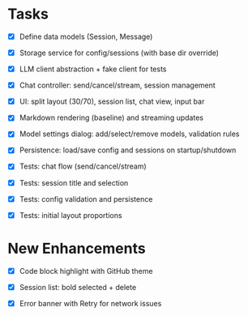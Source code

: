 ﻿# Tasks

- [x] Define data models (Session, Message)
- [x] Storage service for config/sessions (with base dir override)
- [x] LLM client abstraction + fake client for tests
- [x] Chat controller: send/cancel/stream, session management
- [x] UI: split layout (30/70), session list, chat view, input bar
- [x] Markdown rendering (baseline) and streaming updates
- [x] Model settings dialog: add/select/remove models, validation rules
- [x] Persistence: load/save config and sessions on startup/shutdown
- [x] Tests: chat flow (send/cancel/stream)
- [x] Tests: session title and selection
- [x] Tests: config validation and persistence
- [x] Tests: initial layout proportions




# New Enhancements
- [x] Code block highlight with GitHub theme
- [x] Session list: bold selected + delete
- [x] Error banner with Retry for network issues


